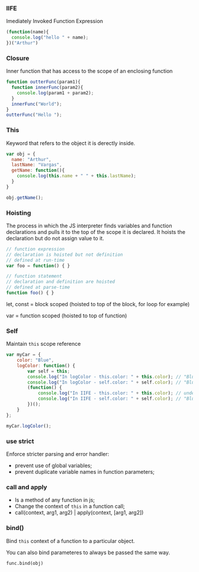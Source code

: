 ### IIFE
Imediately Invoked Function Expression
```javascript
(function(name){
  console.log("hello " + name);
})("Arthur")
```

### Closure
Inner function that has access to the scope of an enclosing function
```javascript
function outterFunc(param1){
  function innerFunc(param2){
    console.log(param1 + param2);
  }
  innerFunc("World");
}
outterFunc("Hello ");
```

### This
Keyword that refers to the object it is derectly inside.
```javascript
var obj = {
  name: "Arthur",
  lastName: "Vargas",
  getName: function(){
    console.log(this.name + " " + this.lastName);
  }
}

obj.getName();
```

### Hoisting
The process in which the JS interpreter finds variables and function declarations and pulls it to the top of the scope it is declared.
It hoists the declaration but do not assign value to it.

```javascript
// function expression
// declaration is hoisted but not definition
// defined at run-time
var foo = function() { }

// function statement
// declaration and definition are hoisted
// defined at parse-time
function foo() { }
```
let, const = block scoped (hoisted to top of the block, for loop for example)

var = function scoped (hoisted to top of function)

### Self
Maintain `this` scope reference
```javascript
var myCar = {
    color: "Blue",
    logColor: function() {
        var self = this;
        console.log("In logColor - this.color: " + this.color); // "Blue"
        console.log("In logColor - self.color: " + self.color); // "Blue"
        (function() {
            console.log("In IIFE - this.color: " + this.color); // undefined
            console.log("In IIFE - self.color: " + self.color); // "Blue"
        })();
    }
};

myCar.logColor();
```

### use strict
Enforce stricter parsing and error handler:

* prevent use of global variables;
* prevent duplicate variable names in function parameters;

### call and apply
* Is a method of any function in js;
* Change the context of `this` in a function call;
* call(context, arg1, arg2) | apply(context, [arg1, arg2])

### bind()
Bind `this` context of a function to a particular object.

You can also bind parameteres to always be passed the same way.

`func.bind(obj)`